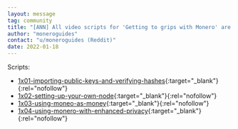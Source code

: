 ```yaml
---
layout: message
tag: community
title: "[ANN] All video scripts for 'Getting to grips with Monero' are now ready for comment and review"
author: "moneroguides"	
contact: "u/moneroguides (Reddit)"
date: 2022-01-18
---
```


Scripts:

- [1x01-importing-public-keys-and-verifying-hashes](https://github.com/moneroguides/1x01-importing-public-keys-and-verifying-hashes){:target="_blank"}{:rel="nofollow"}
- [1x02-setting-up-your-own-node](https://github.com/moneroguides/1x02-setting-up-your-own-node){:target="_blank"}{:rel="nofollow"}
- [1x03-using-moneo-as-money](https://github.com/moneroguides/1x03-using-moneo-as-money){:target="_blank"}{:rel="nofollow"}
- [1x04-using-monero-with-enhanced-privacy](https://github.com/moneroguides/1x04-using-monero-with-enhanced-privacy){:target="_blank"}{:rel="nofollow"}
